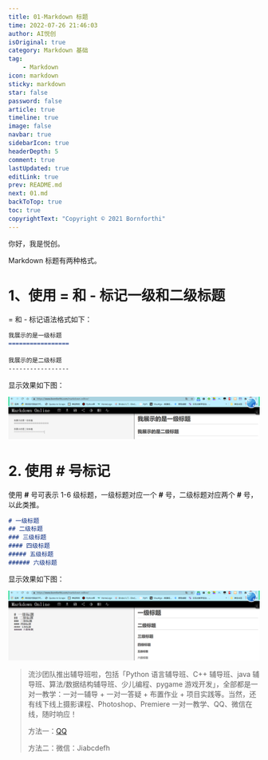 ```yaml
---
title: 01-Markdown 标题
time: 2022-07-26 21:46:03
author: AI悦创
isOriginal: true
category: Markdown 基础
tag:
    - Markdown
icon: markdown
sticky: markdown
star: false
password: false
article: true
timeline: true
image: false
navbar: true
sidebarIcon: true
headerDepth: 5
comment: true
lastUpdated: true
editLink: true
prev: README.md
next: 01.md
backToTop: true
toc: true
copyrightText: "Copyright © 2021 Bornforthi"
---
```


你好，我是悦创。

Markdown 标题有两种格式。

# 1、使用 = 和 - 标记一级和二级标题

= 和 - 标记语法格式如下：

```markdown
我展示的是一级标题
=================

我展示的是二级标题
-----------------
```

显示效果如下图：

![img](./01.assets/image-20211022145145089.png)

# 2. 使用 # 号标记

使用 **#** 号可表示 1-6 级标题，一级标题对应一个 **#** 号，二级标题对应两个 **#** 号，以此类推。

```markdown
# 一级标题
## 二级标题
### 三级标题
#### 四级标题
##### 五级标题
###### 六级标题
```

显示效果如下图：

![image-20211022150038645](./01.assets/image-20211022150038645.png)

> 流沙团队推出辅导班啦，包括「Python 语言辅导班、C++ 辅导班、java 辅导班、算法/数据结构辅导班、少儿编程、pygame 游戏开发」，全部都是一对一教学：一对一辅导 + 一对一答疑 + 布置作业 + 项目实践等。当然，还有线下线上摄影课程、Photoshop、Premiere 一对一教学、QQ、微信在线，随时响应！
>
> 方法一：[QQ](http://wpa.qq.com/msgrd?v=3&uin=1432803776&site=qq&menu=yes)
>
> 方法二：微信：Jiabcdefh
